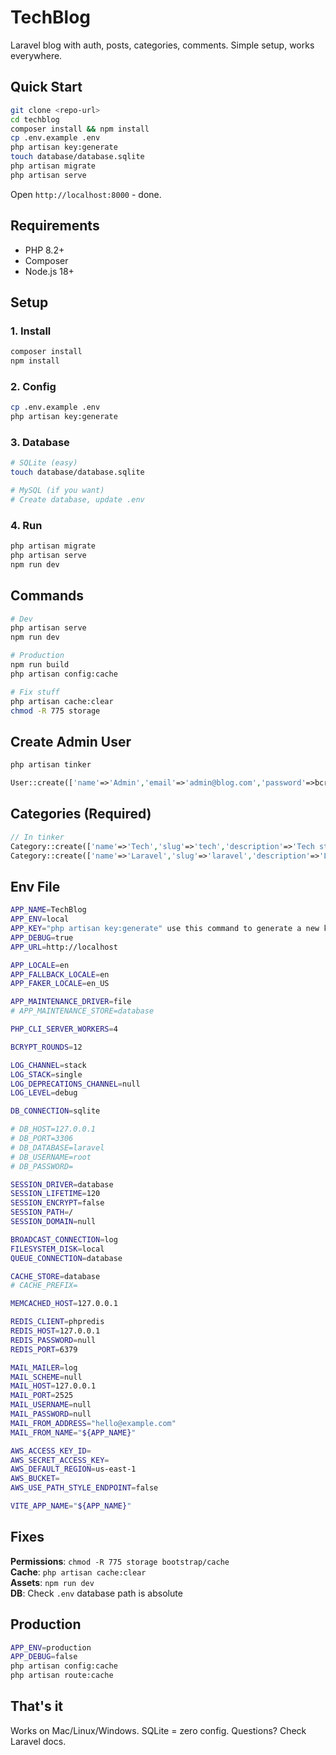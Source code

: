 # TechBlog

Laravel blog with auth, posts, categories, comments. Simple setup, works everywhere.

## Quick Start

```bash
git clone <repo-url>
cd techblog
composer install && npm install
cp .env.example .env
php artisan key:generate
touch database/database.sqlite
php artisan migrate
php artisan serve
```

Open `http://localhost:8000` - done.

## Requirements

- PHP 8.2+
- Composer
- Node.js 18+

## Setup

### 1. Install
```bash
composer install
npm install
```

### 2. Config
```bash
cp .env.example .env
php artisan key:generate
```

### 3. Database
```bash
# SQLite (easy)
touch database/database.sqlite

# MySQL (if you want)
# Create database, update .env
```

### 4. Run
```bash
php artisan migrate
php artisan serve
npm run dev
```

## Commands

```bash
# Dev
php artisan serve
npm run dev

# Production
npm run build
php artisan config:cache

# Fix stuff
php artisan cache:clear
chmod -R 775 storage
```

## Create Admin User

```bash
php artisan tinker
```
```php
User::create(['name'=>'Admin','email'=>'admin@blog.com','password'=>bcrypt('password')]);
```

## Categories (Required)

```php
// In tinker
Category::create(['name'=>'Tech','slug'=>'tech','description'=>'Tech stuff']);
Category::create(['name'=>'Laravel','slug'=>'laravel','description'=>'Laravel things']);
```

## Env File

```bash
APP_NAME=TechBlog
APP_ENV=local
APP_KEY="php artisan key:generate" use this command to generate a new key
APP_DEBUG=true
APP_URL=http://localhost

APP_LOCALE=en
APP_FALLBACK_LOCALE=en
APP_FAKER_LOCALE=en_US

APP_MAINTENANCE_DRIVER=file
# APP_MAINTENANCE_STORE=database

PHP_CLI_SERVER_WORKERS=4

BCRYPT_ROUNDS=12

LOG_CHANNEL=stack
LOG_STACK=single
LOG_DEPRECATIONS_CHANNEL=null
LOG_LEVEL=debug

DB_CONNECTION=sqlite

# DB_HOST=127.0.0.1
# DB_PORT=3306
# DB_DATABASE=laravel
# DB_USERNAME=root
# DB_PASSWORD=

SESSION_DRIVER=database
SESSION_LIFETIME=120
SESSION_ENCRYPT=false
SESSION_PATH=/
SESSION_DOMAIN=null

BROADCAST_CONNECTION=log
FILESYSTEM_DISK=local
QUEUE_CONNECTION=database

CACHE_STORE=database
# CACHE_PREFIX=

MEMCACHED_HOST=127.0.0.1

REDIS_CLIENT=phpredis
REDIS_HOST=127.0.0.1
REDIS_PASSWORD=null
REDIS_PORT=6379

MAIL_MAILER=log
MAIL_SCHEME=null
MAIL_HOST=127.0.0.1
MAIL_PORT=2525
MAIL_USERNAME=null
MAIL_PASSWORD=null
MAIL_FROM_ADDRESS="hello@example.com"
MAIL_FROM_NAME="${APP_NAME}"

AWS_ACCESS_KEY_ID=
AWS_SECRET_ACCESS_KEY=
AWS_DEFAULT_REGION=us-east-1
AWS_BUCKET=
AWS_USE_PATH_STYLE_ENDPOINT=false

VITE_APP_NAME="${APP_NAME}"
```

## Fixes

**Permissions**: `chmod -R 775 storage bootstrap/cache`  
**Cache**: `php artisan cache:clear`  
**Assets**: `npm run dev`  
**DB**: Check `.env` database path is absolute

## Production

```bash
APP_ENV=production
APP_DEBUG=false
php artisan config:cache
php artisan route:cache
```

## That's it

Works on Mac/Linux/Windows. SQLite = zero config. Questions? Check Laravel docs.
